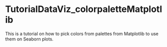 # TutorialDataViz_colorpaletteMatplotlib
This is a tutorial on how to pick colors from palettes from Matplotlib to use them on Seaborn plots.
